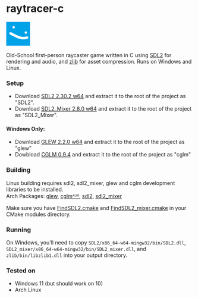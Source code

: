 # raytracer-c

![](Assets/actor/BLOB2.png)

Old-School first-person raycaster game written in C using [SDL2](https://www.libsdl.org/) for rendering and audio, and [zlib](https://www.zlib.net/) for asset compression.
Runs on Windows and Linux.

### Setup
- Download [SDL2 2.30.2 w64](https://github.com/libsdl-org/SDL/releases/download/release-2.30.2/SDL2-devel-2.30.2-mingw.zip)
and extract it to the root of the project as "SDL2".
- Download [SDL2_Mixer 2.8.0 w64](https://github.com/libsdl-org/SDL_mixer/releases/download/release-2.8.0/SDL2_mixer-devel-2.8.0-mingw.zip) 
and extract it to the root of the project as "SDL2_Mixer".
#### Windows Only:
- Download [GLEW 2.2.0 w64](https://github.com/nigels-com/glew/releases/download/glew-2.2.0/glew-2.2.0-win32.zip) and extract it to the root of the project as "glew"
- Dowbload [CGLM 0.9.4](https://github.com/recp/cglm/archive/refs/tags/v0.9.4.zip) and extract it to the root of the project as "cglm"

### Building
Linux building requires sdl2, sdl2_mixer, glew and cglm development libraries to be installed.<br />
Arch Packages:
[glew](https://archlinux.org/packages/extra/x86_64/glew/),
[cglmᴬᵁᴿ](https://aur.archlinux.org/packages/cglm),
[sdl2](https://archlinux.org/packages/extra/x86_64/sdl2/),
[sdl2_mixer](https://archlinux.org/packages/extra/x86_64/sdl2_mixer/)

Make sure you have [FindSDL2.cmake](https://github.com/tcbrindle/sdl2-cmake-scripts/blob/master/FindSDL2.cmake) and [FindSDL2_mixer.cmake](https://github.com/tcbrindle/sdl2-cmake-scripts/blob/master/FindSDL2_mixer.cmake) in your CMake modules directory.

### Running
On Windows, you'll need to copy `SDL2/x86_64-w64-mingw32/bin/SDL2.dll`, `SDL2_mixer/x86_64-w64-mingw32/bin/SDL2_mixer.dll`, and `zlib/bin/libzlib1.dll` into your output directory.

### Tested on
- Windows 11 (but should work on 10)
- Arch Linux